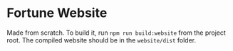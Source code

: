# Fortune Website

Made from scratch. To build it, run `npm run build:website` from the project root. The compiled website should be in the `website/dist` folder.
